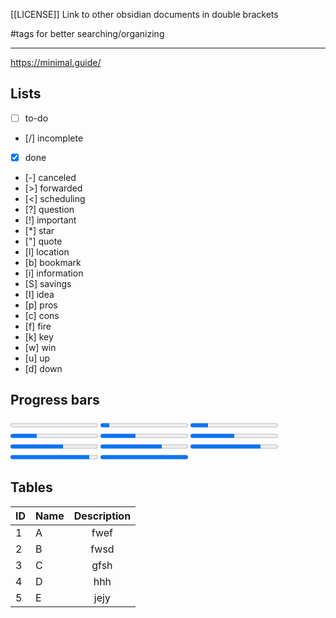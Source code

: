 
[[LICENSE]] Link to other obsidian documents in double brackets

#tags for better searching/organizing

---

https://minimal.guide/

## Lists

- [ ] to-do
- [/] incomplete
- [x] done
- [-] canceled
- [>] forwarded
- [<] scheduling
- [?] question
- [!] important
- [*] star
- ["] quote
- [l] location
- [b] bookmark
- [i] information
- [S] savings
- [I] idea
- [p] pros
- [c] cons
- [f] fire
- [k] key
- [w] win
- [u] up
- [d] down

## Progress bars

<progress value="0" max="100"></progress>
<progress value="10" max="100"></progress>
<progress value="20" max="100"></progress>
<progress value="30" max="100"></progress>
<progress value="40" max="100"></progress>
<progress value="50" max="100"></progress>
<progress value="60" max="100"></progress>
<progress value="70" max="100"></progress>
<progress value="80" max="100"></progress>
<progress value="90" max="100"></progress>
<progress value="100" max="100"></progress>

## Tables

| ID  | Name | Description |
| --- | ---- |:-----------:|
| 1   | A    |    fwef     |
| 2   | B    |    fwsd     |
| 3   | C    |    gfsh     |
| 4   | D    |     hhh     |
| 5   | E    |    jejy     |